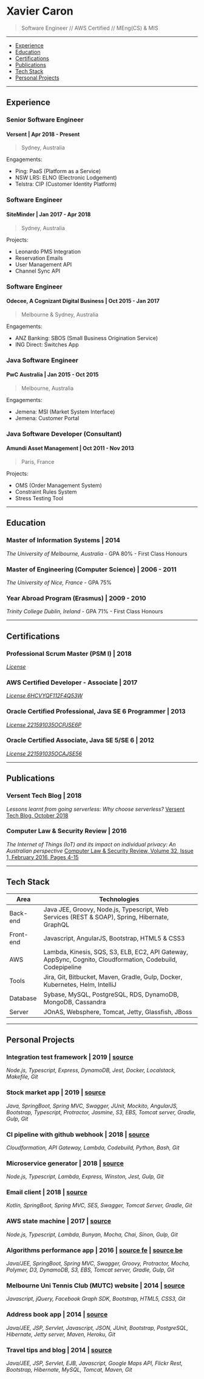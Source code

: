 # Xavier Caron
> Software Engineer // AWS Certified // MEng(CS) & MIS

___

- [Experience](#experience)
- [Education](#education)
- [Certifications](#certifications)
- [Publications](#publications)
- [Tech Stack](#tech-stack)
- [Personal Projects](#personal-projects)

___

## Experience

### Senior Software Engineer
#### Versent | Apr 2018 - Present
> Sydney, Australia

Engagements:
- Ping: PaaS (Platform as a Service)
- NSW LRS: ELNO (Electronic Lodgement)
- Telstra: CIP (Customer Identity Platform)

### Software Engineer
#### SiteMinder | Jan 2017 - Apr 2018
> Sydney, Australia

Projects:
- Leonardo PMS Integration
- Reservation Emails
- User Management API
- Channel Sync API

### Software Engineer
#### Odecee, A Cognizant Digital Business | Oct 2015 - Jan 2017
> Melbourne & Sydney, Australia

Engagements:
- ANZ Banking: SBOS (Small Business Origination Service)
- ING Direct: Switches App

### Java Software Engineer
#### PwC Australia | Jan 2015 - Oct 2015
> Melbourne, Australia

Engagements:
- Jemena: MSI (Market System Interface)
- Jemena: Customer Portal

### Java Software Developer (Consultant)
#### Amundi Asset Management | Oct 2011 - Nov 2013
> Paris, France

Projects:
- OMS (Order Management System)
- Constraint Rules System
- Stress Testing Tool

___

## Education

### Master of Information Systems | 2014
_The University of Melbourne, Australia_ - GPA 80% - First Class Honours

### Master of Engineering (Computer Science) | 2006 - 2011
_The University of Nice, France_ - GPA 75%

### Year Abroad Program (Erasmus) | 2009 - 2010
_Trinity College Dublin, Ireland_ - GPA 71% - First Class Honours

___

## Certifications

### Professional Scrum Master (PSM I) | 2018
[_License_](https://www.scrum.org/user/321030)

### AWS Certified Developer - Associate | 2017
[_License 6HCVYQF112F4Q53W_](https://www.certmetrics.com/amazon/public/badge.aspx?i=2&t=c&d=2017-12-05&ci=AWS00357292)

### Oracle Certified Professional, Java SE 6 Programmer | 2013
[_License 221591035OCPJSE6P_](https://www.youracclaim.com/badges/f2fbd783-f4c7-4cbb-8804-96fe2cdffa61/linked_in_profile)

### Oracle Certified Associate, Java SE 5/SE 6 | 2012
[_License 221591035OCAJSE56_](https://www.youracclaim.com/badges/28f4f951-fb0f-4c0b-a151-ac6396777f99/linked_in_profile)

___

## Publications

### Versent Tech Blog | 2018
_Lessons learnt from going serverless: Why choose serverless?_
[Versent Tech Blog, October 2018](https://versent.com.au/insights/lessons-learnt-from-going-serverless-2)

### Computer Law & Security Review | 2016
_The Internet of Things (IoT) and its impact on individual privacy: An Australian perspective_
[Computer Law & Security Review, Volume 32, Issue 1, February 2016, Pages 4-15](https://doi.org/10.1016/j.clsr.2015.12.001)

___

## Tech Stack

| Area          | Technologies                                                                                                  |
| ------------- |---------------------------------------------------------------------------------------------------------------|
| Back-end      | Java JEE, Groovy, Node.js, Typescript, Web Services (REST & SOAP), Spring, Hibernate, GraphQL                 |
| Front-end     | Javascript, AngularJS, Bootstrap, HTML5 & CSS3                                                                |
| AWS           | Lambda, Kinesis, SQS, S3, ELB, EC2, API Gateway, AppSync, Cognito, Cloudformation, Codebuild, Codepipeline    |
| Tools         | Jira, Git, Bitbucket, Maven, Gradle, Gulp, Docker, Kubernetes, Helm, IntelliJ                                 |
| Database      | Sybase, MySQL, PostgreSQL, RDS, DynamoDB, MongoDB, Cassandra                                                  |
| Server        | JOnAS, Websphere, Tomcat, Jetty, Glassfish, JBoss                                                             |

___

## Personal Projects

### Integration test framework | 2019 | [source](https://github.com/reivax0z/integration-tests)
_Node.js, Typescript, Express, DynamoDB, Jest, Docker, Localstack, Makefile, Git_

### Stock market app | 2019 | [source](https://github.com/reivax0z/stock-market-tool) 
_Java, SpringBoot, Spring MVC, Swagger, JUnit, Mockito, AngularJS, Bootstrap, Typescript, Protractor, Jasmine, S3, EBS, Tomcat server, Gradle, Gulp, Git_

### CI pipeline with github webhook | 2018 | [source](https://github.com/reivax0z/ci-pipeline-github-webhook)
_Cloudformation, API Gateway, Lambda, Codebuild, Python, Bash, Git_

### Microservice generator | 2018 | [source](https://github.com/reivax0z/generator-microservice)
_Node.js, Typescript, Lambda, Express, Winston, Jest, Gulp, Git_

### Email client | 2018 | [source](https://github.com/reivax0z/email-client)
_Kotlin, SpringBoot, Spring MVC, SES, Swagger, Tomcat Server, Gradle, Git_

### AWS state machine | 2017 | [source](https://github.com/reivax0z/aws-state-machine)
_Node.js, Typescript, Lambda, Bunyan, Mocha, Chai, Sinon, Gulp, Git_

### Algorithms performance app | 2016 | [source fe](https://github.com/reivax0z/algo-impl-front) | [source be](https://github.com/reivax0z/algo-impl-back) 
_Java/JEE, SpringBoot, Spring MVC, Swagger, Groovy, Protractor, Mocha, Polymer, D3, DynamoDB, S3, EBS, Tomcat server, Gradle, Gulp, Git_

### Melbourne Uni Tennis Club (MUTC) website | 2014 | [source](https://github.com/reivax0z/mutc)
_Javascript, jQuery, Facebook Graph SDK, Bootstrap, HTML5, CSS3, Git_

### Address book app | 2014 | [source](https://github.com/reivax0z/address-book)
_Java/JEE, JSP, Servlet, Javascript, JSON, JUnit, Bootstrap, PostgreSQL, Hibernate, Jetty server, Maven, Heroku, Git_

### Travel tips and blog | 2014 | [source](https://github.com/reivax0z/visit-web-site)
_Java/JEE, JSP, Servlet, EJB, Javascript, Google Maps API, Flickr Rest, Bootstrap, Hibernate, MySQL, Tomcat, Maven, Git_
